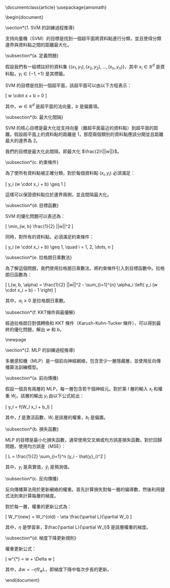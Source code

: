 \documentclass{article}
\usepackage{amsmath}

\begin{document}

\section*{1. SVM 的訓練過程推導}

支持向量機（SVM）的目標是找到一個超平面將資料點進行分類，並且使得分類邊界與資料點之間的距離最大化。

\subsection*{a. 定義問題}

假設我們有一組標註好的資料集 $\{(x_1, y_1), (x_2, y_2), \dots, (x_n, y_n)\}$，其中 $x_i \in \mathbb{R}^d$ 是資料點，$y_i \in \{-1, +1\}$ 是其標籤。

SVM 的目標是找到一個超平面，該超平面可以由以下方程表示：

\[
w \cdot x + b = 0
\]

其中，$w \in \mathbb{R}^d$ 是超平面的法向量，$b$ 是偏置項。

\subsection*{b. 最大化間隔}

SVM 的核心目標是最大化從支持向量（離超平面最近的資料點）到超平面的距離。假設超平面上的資料點的距離是 1，那麼兩個類別的資料點應該分開並且距離最大的邊界為 2。

我們的目標是最大化此間隔，即最大化 $\frac{2}{||w||}$。

\subsection*{c. 約束條件}

為了使所有資料點被正確分類，對於每個資料點 $(x_i, y_i)$ 必須滿足：

\[
y_i (w \cdot x_i + b) \geq 1
\]

這樣可以保證資料點位於邊界兩側，並且間隔最大化。

\subsection*{d. 目標函數}

SVM 的優化問題可以表述為：

\[
\min_{w, b} \frac{1}{2} ||w||^2
\]

同時，對所有的資料點，必須滿足約束條件：

\[
y_i (w \cdot x_i + b) \geq 1, \quad i = 1, 2, \dots, n
\]

\subsection*{e. 拉格朗日乘數法}

為了解這個問題，我們使用拉格朗日乘數法，將約束條件引入到目標函數中。拉格朗日函數為：

\[
L(w, b, \alpha) = \frac{1}{2} ||w||^2 - \sum_{i=1}^{n} \alpha_i \left( y_i (w \cdot x_i + b) - 1 \right)
\]

其中，$\alpha_i \geq 0$ 是拉格朗日乘數。

\subsection*{f. KKT條件與最優解}

經過拉格朗日對偶轉換和 KKT 條件（Karush-Kuhn-Tucker 條件），可以得到最終的優化問題，解出 $w$ 和 $b$。

\newpage

\section*{2. MLP 的訓練過程推導}

多層感知機（MLP）是一個前向神經網絡，包含至少一層隱藏層，並使用反向傳播算法訓練模型。

\subsection*{a. 前向傳播}

假設一個具有兩層的 MLP，每一層包含若干個神經元。對於第 $l$ 層的輸入 $x_l$ 和權重 $W_l$，該層的輸出 $y_l$ 由以下公式給出：

\[
y_l = f(W_l x_l + b_l)
\]

其中，$f$ 是激活函數，$W_l$ 是該層的權重，$b_l$ 是偏置。

\subsection*{b. 損失函數}

MLP 的目標是最小化損失函數，通常使用交叉熵或均方誤差損失函數。對於回歸問題，使用均方誤差（MSE）：

\[
L = \frac{1}{2} \sum_{i=1}^n (y_i - \hat{y}_i)^2
\]

其中，$y_i$ 是真實值，$\hat{y}_i$ 是預測值。

\subsection*{c. 反向傳播}

反向傳播算法用於更新網絡的權重。首先計算損失對每一層的偏導數，然後利用鏈式法則來計算每層的梯度。

對於每一層，權重的更新公式為：

\[
W_l^{new} = W_l^{old} - \eta \frac{\partial L}{\partial W_l}
\]

其中，$\eta$ 是學習率，$\frac{\partial L}{\partial W_l}$ 是該層權重的梯度。

\subsection*{d. 梯度下降更新規則}

權重更新公式：

\[
w^{*} = w + \Delta w
\]

其中，$\Delta w = - \eta \nabla_w L$，即梯度下降中每次步長的更新。

\end{document}
